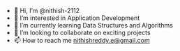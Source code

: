 - 👋 Hi, I’m @nithish-2112
- 👀 I’m interested in Application Development
- 🌱 I’m currently learning Data Structures and Algorithms
- 💞️ I’m looking to collaborate on exciting projects 
- 📫 How to reach me nithishreddy.e@gmail.com

<!---
nithish-2112/nithish-2112 is a ✨ special ✨ repository because its `README.md` (this file) appears on your GitHub profile.
You can click the Preview link to take a look at your changes.
--->
